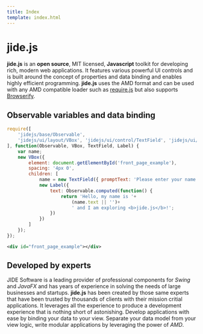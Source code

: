 ```yaml
---
title: Index
template: index.html
---
```


jide.js
=======

**jide.js** is an **open source**, MIT licensed, **Javascript** toolkit for developing rich, modern web applications. It features various
powerful UI controls and is built around the concept of properties and data binding and enables highly efficient programming.
**jide.js** uses the AMD format and can be used with any AMD compatible loader such as [require.js](http://www.requirejs.org)
but also supports [Browserify](http://browserify.org).

Observable variables and data binding
-------------------------------------

<div id="front_page_example" class="output"></div>
<script>
require([
    'jidejs/base/Observable',
    'jidejs/ui/layout/VBox', 'jidejs/ui/control/TextField', 'jidejs/ui/control/Label'
], function(Observable, VBox, TextField, Label) {
    var name;
    new VBox({
        element: document.getElementById('front_page_example'),
        spacing: '4px 0',
        children: [
            name = new TextField({ promptText: 'Please enter your name.' }),
            new Label({
                text: Observable.computed(function() {
                    return 'Hello, my name is '+
                            (name.text || '')+
                            ' and I am exploring <b>jide.js</b>!';
                })
            })
        ]
    });
});
</script>

```javascript
require([
    'jidejs/base/Observable',
    'jidejs/ui/layout/VBox', 'jidejs/ui/control/TextField', 'jidejs/ui/control/Label'
], function(Observable, VBox, TextField, Label) {
    var name;
    new VBox({
        element: document.getElementById('front_page_example'),
        spacing: '4px 0',
        children: [
            name = new TextField({ promptText: 'Please enter your name.' }),
            new Label({
                text: Observable.computed(function() {
                    return 'Hello, my name is '+
                        (name.text || '')+
                        ' and I am exploring <b>jide.js</b>!';
                })
            })
        ]
    });
});
```

```xml
<div id="front_page_example"></div>
```

Developed by experts
--------------------

JIDE Software is a leading provider of professional components for *Swing* and *JavaFX* and has years of experience in solving
the needs of large businesses and startups. **jide.js** has been created by those same experts that have been trusted by
thousands of clients with their mission critial applications. It leverages all the experience to produce a development
experience that is nothing short of astonishing. Develop applications with ease by binding your data to your view. Separate
your data model from your view logic, write modular applications by leveraging the power of *AMD*.